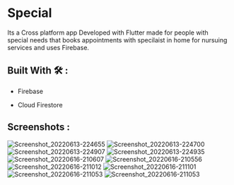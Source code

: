 # Special

Its a Cross platform app Developed with Flutter made for people with special needs that books appointments with specilaist in home for nursuing services and uses Firebase.

## Built With 🛠 :

 * Firebase


 * Cloud Firestore
 
 ## Screenshots :
 
![Screenshot_20220613-224655](https://user-images.githubusercontent.com/87219675/174140492-2889049d-d18a-4d2f-8d34-a9ea864e5ad6.jpg)
![Screenshot_20220613-224700](https://user-images.githubusercontent.com/87219675/174140606-f4087d0b-9e36-45e4-9778-3311cb354ba4.jpg)
![Screenshot_20220613-224907](https://user-images.githubusercontent.com/87219675/174140643-8d59eaec-bed3-4142-8c60-ab97c2b5ef55.jpg)
![Screenshot_20220613-224935](https://user-images.githubusercontent.com/87219675/174140668-4128b48f-ce93-41bf-a338-3227225c8bde.jpg)
![Screenshot_20220616-210607](https://user-images.githubusercontent.com/87219675/174140707-efb92efb-29c1-4381-9d87-887da148ca7f.jpg)
![Screenshot_20220616-210556](https://user-images.githubusercontent.com/87219675/174140827-b2bcadad-8909-4b9d-868e-c719b3994867.jpg)
![Screenshot_20220616-211012](https://user-images.githubusercontent.com/87219675/174140931-9f0d9e2d-6d24-4637-9eb2-802e4d79636a.jpg)
![Screenshot_20220616-211101](https://user-images.githubusercontent.com/87219675/174140890-2d588912-1387-4e6b-909e-d54a5316c0bb.jpg)
![Screenshot_20220616-211053](https://user-images.githubusercontent.com/87219675/174141021-ff3a6fcf-9cac-4681-93e0-a208b0588778.jpg)
![Screenshot_20220616-211053](https://user-images.githubusercontent.com/87219675/174141029-95c1f627-1ce3-4032-bfce-7b373767e26d.jpg)
